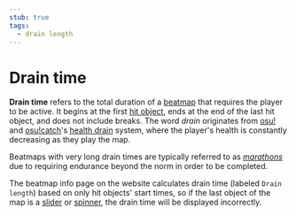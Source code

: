 ```yaml
---
stub: true
tags:
  - drain length
---
```


# Drain time

**Drain time** refers to the total duration of a [beatmap](/wiki/Beatmap) that requires the player to be active. It begins at the first [hit object](/wiki/Hit_Objects), ends at the end of the last hit object, and does not include breaks. The word *drain* originates from [osu!](/wiki/Game_mode/osu!) and [osu!catch](/wiki/Game_mode/osu!catch)'s [health drain](/wiki/Beatmapping/Health_Drain) system, where the player's health is constantly decreasing as they play the map.

Beatmaps with very long drain times are typically referred to as *[marathons](/wiki/Glossary#marathon)* due to requiring endurance beyond the norm in order to be completed.

The beatmap info page on the website<!-- TODO: link --> calculates drain time (labeled `Drain length`) based on only hit objects' start times, so if the last object of the map is a [slider](/wiki/Hit_object/Slider) or [spinner](/wiki/Hit_object/Spinner), the drain time will be displayed incorrectly.

